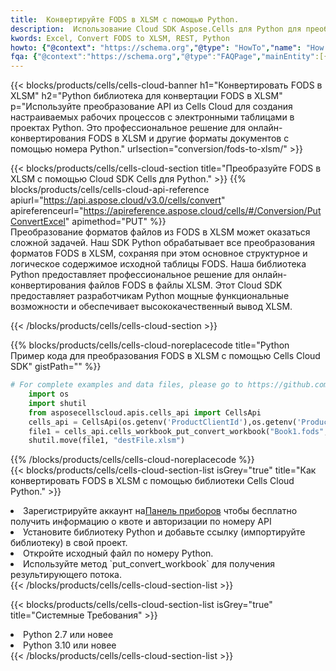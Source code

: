 ```yaml
---
title:  Конвертируйте FODS в XLSM с помощью Python.
description:  Использование Cloud SDK Aspose.Cells для Python для преобразования файла формата FODS в файл формата XLSM.
kwords: Excel, Convert FODS to XLSM, REST, Python
howto: {"@context": "https://schema.org","@type": "HowTo","name": "How to convert FODS to XLSM using the Cells Cloud Python library.","description": "How to convert FODS to XLSM using the Cells Cloud Python library.","image": {"@type": "ImageObject"},"url": "/python/conversion/fods-to-xlsm/","step": [{ "@type": "HowToStep","name": "How to convert FODS to XLSM using the Cells Cloud Python library. step 1", "image": {"@type": "ImageObject",},"url": "/python/conversion/fods-to-xlsm/","text": "Register an account at <a href='https://dashboard.aspose.cloud/'>Dashboard</a> to get free API quota & authorization details",},{ "@type": "HowToStep","name": "How to convert FODS to XLSM using the Cells Cloud Python library. step 1", "image": {"@type": "ImageObject",},"url": "/python/conversion/fods-to-xlsm/","text": "Install Python library and add the reference (import the library) to your project.",},{ "@type": "HowToStep","name": "How to convert FODS to XLSM using the Cells Cloud Python library. step 1", "image": {"@type": "ImageObject",},"url": "/python/conversion/fods-to-xlsm/","text": "Open the source file in Python.",},{ "@type": "HowToStep","name": "How to convert FODS to XLSM using the Cells Cloud Python library. step 1", "image": {"@type": "ImageObject",},"url": "/python/conversion/fods-to-xlsm/","text": "Use the `put_convert_workbook` method to retrieve the resulting stream.",}, ],"supply": {"@type": "HowToSupply","name": "document"},"tool": [{"@type": "HowToTool","name": "PyCharm, Visual Studio Code, Sublime, Eclipse"},{"@type": "HowToTool","name": "Aspose Cells"}],"totalTime": "PT6M"}
fqa: {"@context":"https://schema.org","@type":"FAQPage","mainEntity":[{"@type":"Question","name":"Why convert file formats in C# using REST API?","acceptedAnswer":{"@type":"Answer","text":"Documents are encoded in many ways, and some files may be incompatible with the software you use. To open and read such files, just convert them to appropriate file formats.<br/><ol><li>Install .NET SDK and add the reference (import the library) to your project.</li><li>Open the source file in C# using REST API.</li><li>Call the PutConvertWorkbookRequest() method, passing an output filename with required extension.</li><li>Get the result of conversion as a separate file.</li></ol>"}},{"@type":"Question","name":"What file formats can I convert with your C# library?","acceptedAnswer":{"@type":"Answer","text":"We support a variety of file formats for conversion using .NET library, including XLSX, Excel, xls , PDF, CSV, HTML, Markdown, XML, PNG, JPG, TIFF, Json, TXT and many more."}},{"@type":"Question","name":"What is the maximum allowed file size for conversion using this .NET library?","acceptedAnswer":{"@type":"Answer","text":"There are no file size limits for format conversions using .NET library."}}]}
---
```

{{< blocks/products/cells/cells-cloud-banner h1="Конвертировать FODS в XLSM" h2="Python библиотека для конвертации FODS в XLSM" p="Используйте преобразование API из Cells Cloud для создания настраиваемых рабочих процессов с электронными таблицами в проектах Python. Это профессиональное решение для онлайн-конвертирования FODS в XLSM и другие форматы документов с помощью номера Python." urlsection="conversion/fods-to-xlsm/" >}}

{{< blocks/products/cells/cells-cloud-section title="Преобразуйте FODS в XLSM с помощью Cloud SDK Cells для Python." >}}
{{% blocks/products/cells/cells-cloud-api-reference apiurl="https://api.aspose.cloud/v3.0/cells/convert" apireferenceurl="https://apireference.aspose.cloud/cells/#/Conversion/PutConvertExcel" apimethod="PUT" %}}
<br/>
Преобразование форматов файлов из FODS в XLSM может оказаться сложной задачей. Наш SDK Python обрабатывает все преобразования форматов FODS в XLSM, сохраняя при этом основное структурное и логическое содержимое исходной таблицы FODS. Наша библиотека Python предоставляет профессиональное решение для онлайн-конвертирования файлов FODS в файлы XLSM. Этот Cloud SDK предоставляет разработчикам Python мощные функциональные возможности и обеспечивает высококачественный вывод XLSM.

{{< /blocks/products/cells/cells-cloud-section >}}

{{% blocks/products/cells/cells-cloud-noreplacecode title="Python Пример кода для преобразования FODS в XLSM с помощью Cells Cloud SDK" gistPath="" %}}
 
```python
# For complete examples and data files, please go to https://github.com/aspose-cells-cloud/aspose-cells-cloud-python/
    import os
    import shutil
    from asposecellscloud.apis.cells_api import CellsApi
    cells_api = CellsApi(os.getenv('ProductClientId'),os.getenv('ProductClientSecret'))
    file1 = cells_api.cells_workbook_put_convert_workbook("Book1.fods",format="xlsm")
    shutil.move(file1, "destFile.xlsm")     
```
 
{{% /blocks/products/cells/cells-cloud-noreplacecode %}}
<br/>
{{< blocks/products/cells/cells-cloud-section-list isGrey="true" title="Как конвертировать FODS в XLSM с помощью библиотеки Cells Cloud Python." >}}
<li> Зарегистрируйте аккаунт на<a href="https://dashboard.aspose.cloud/">Панель приборов</a> чтобы бесплатно получить информацию о квоте и авторизации по номеру API</li>
<li>Установите библиотеку Python и добавьте ссылку (импортируйте библиотеку) в свой проект.</li>
<li>Откройте исходный файл по номеру Python.</li>
<li>Используйте метод `put_convert_workbook` для получения результирующего потока.</li>
{{< /blocks/products/cells/cells-cloud-section-list >}}

{{< blocks/products/cells/cells-cloud-section-list isGrey="true" title="Системные Требования" >}}
<li>Python 2.7 или новее</li>
<li>Python 3.10 или новее</li>
{{< /blocks/products/cells/cells-cloud-section-list >}}
